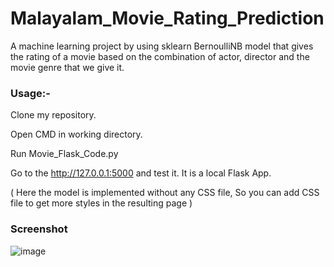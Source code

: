 # Malayalam_Movie_Rating_Prediction
A machine learning project by using sklearn BernoulliNB model that gives the rating of a movie based on the combination of actor, director and the movie genre that we give it.


### Usage:-
Clone my repository.

Open CMD in working directory.

Run Movie_Flask_Code.py

Go to the http://127.0.0.1:5000 and test it. It is a local Flask App.

( Here the model is implemented without any CSS file, So you can add CSS file to get more styles in the resulting page )



### Screenshot
![image](https://user-images.githubusercontent.com/84184475/126162005-b52f217e-1de3-4e4f-b141-743eba0e17e4.png)


